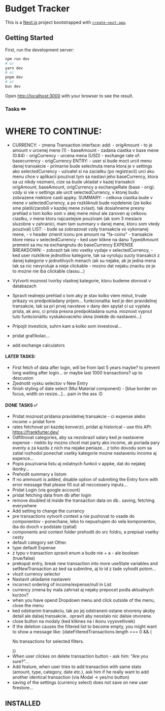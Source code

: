 # Budget Tracker


This is a [Next.js](https://nextjs.org) project bootstrapped with [`create-next-app`](https://nextjs.org/docs/app/api-reference/cli/create-next-app).

## Getting Started

First, run the development server:

```bash
npm run dev
# or
yarn dev
# or
pnpm dev
# or
bun dev
```

Open [http://localhost:3000](http://localhost:3000) with your browser to see the result.



### Tasks ✏️




# WHERE TO CONTINUE:
- CURRENCY:
        - zmena Transaction interface: add: 
                                                                                - origAmount - to je amount v urcenej mene (1)
                                                                                - baseAmount - zadana ciastka v base mene (0.84)
                                                                                - origCurrency - urcena mena (USD)
                                                                                - exchange rate of:   basecurrency - origCurrency
        ENTRY:
                                                                                - user si bude moct urcit menu danej transakcie
                                                                                - primarne bude selectnuta mena ktora je v settings ako selectedCurrency
                                                                                - uzivatel si na zaciatku (po registracii) urci aku menu chce v aplikacii pouzivat tym sa nastavi jeho baseCurrency, ktora sa uz nikdy nezmeni, cize sa bude ukladat v kazej transakcii origAmount, baseAmount, origCurrency a exchangeRate (base - orig). vzdy si vie v settings ale urcit selectedCurrency, v ktorej budu zobrazene niektore casti appky. 
        SUMMARY:
                                                                                - celkova ciastka bude v mene v selectedCurrency, a po rozkliknuti bude rozdelenie (ze kolko sme platili/zarobili v kazdej mene zvlast). tak dosiahneme presny prehlad o tom kolko som v akej mene minul ale zaroven aj celkovu ciastku, v mene ktoru najcastejsie pouzivam (ak som 3 mesiace sluzobne v zahranici, mam tam summary v danej mene, ktoru som vtedy pouzival)
        LIST:
                                                                                - bude sa zobrazovat vzdy transakcia vo vykonanej mene,
                                                                                - v header zmenit iconu pre amount na "fa-coins"
                - transakcie ktore niesu v selectedCurrency - ked user klikne na danu TypedAmount premeni sa mu na exchangnutu do baseCurrency
        EXPENSE BREAKDOWN:
                                                                                - zobrazit tak isto vsetky vydaje v selectedCurrency,
                - ked user rozklikne jednotlivo kategorie, tak sa vyroluju sucty transakcii z danej kategorie v jednotlivych menach (ak su nejake, ak je jedna mena tak sa nic nevyroluje a nieje clickable - mozno dat nejaku znacku ze je to mozne nie iba clickable classu...)

- Vytvorti moznost tvorby vlastnej kategorie, ktoru budeme storovat v databazach
- Spravit realnejsi prehlad o tom aky je stav kolko viem minut, trvale prikazy vs predpokladany prijem... funkcionalita: ked je den pravidelnej transakcie, tak sa pri prvej navsteve v dany den spytat ci uz vyplata prisla, ak ano, ci prisla presna predpokladana suma. moznost vypnut tuto funkcionalitu vyskakovacieho okna (niekde do nastaveni...)
- Pripojit investicie, suhrn kam a kolko som investoval...
- pridat graf/kolac...
- add exchange calculators


#### LATER TASKS:

- First fetch of data after login, will be from last 5 years maybe? to prevent long waiting after login... or maybe last 1000 transactions? up to descusion
- Zjednotit vysku selectov v New Entry
- finish styling of date select (Mui Material component) - [blue border on focus, width on resize...]... pain in the ass :D


#### DONE TASKS ✅
        
- Pridat moznost pridania pravidelnej transakcie - ci expense alebo income
        + pridat form
- rates fetchovat pri kazdej konverzii, pridat aj historical - use this API: https://frankfurter.dev/
- Odfiltrovat categories, aby sa nezobrazil salary ked je nastavene expense - niekto by mozno chcel mat party ako income, ak poriada pary eventy a za kazdu z nich ma nejake peniaze... z toho dovodu som sa zatial rozhodol ponechat vsetky kategorie mozne nastaveniu income aj expence...
- Popis pouzivania listu aj ostatnych funkcii v appke, dat do nejakej ikonky...
- Prehodit summary s listom
- If no ammount is added, disable option of submiting the Entry form with error message that please fill out all neccessery inputs...
- Pridat Login (via google account)
- pridat fetching data from db after login
- remove doubled id inside the transaction data on db.. saving, fetching. everywhere
- Add setting to change the currancy
- pre transactions vytvorit context a nie pushovat to vsade do componentov
        - ponechane, lebo to nepushujem do vela komponentov, iba do dvoch v podstate (zatial)
- components and context folder prehodit do src foldru, a prepisat vsetky cesty
- default category set Other.
- type default Expense
- z typu v transaction spravit enum a bude nie + a - ale boolean (true/false)
- prekopat entry, break new transaction into more useState variables and setNewTransaction az ked sa submitne, aj to id z tade vyhodit potom...
- vlozit currency selector
- Nastavit ukladanie nastaveni
- incorrect ordering of income/expense/null in List
- currency zmena by mala zahrnat aj nejaky prepocet podla aktualnych kurzov?
- when you have opend Dropdown menu and click outside of the menu, close the menu
- ked odstranim transakciu, tak po jej odstraneni ostane otvoreny akoby detail ale dalsej transakcie.. opravit aby neostalo nic dalsie otvorene.
- close button na modaly (ked kliknes na i ikonu vyysvetliviek)
- If the deletion causes the filtered list to become empty, you might want to show a message like:
        {dateFilteredTransactions.length === 0 && (
        <p className="text-gray-400">No transactions for selected filters.</p>
        )}
- When user clickes on delete transaction button - ask him: "Are you sure?"...
- Add feature, when user tries to add transaction with same stats (amount, type, category, date etc.), ask him if he really want to add another identical transaction (via Modal -> yes/no button)
- saving of the settings (currency select) does not save on new user firestore...



## INSTALLED

